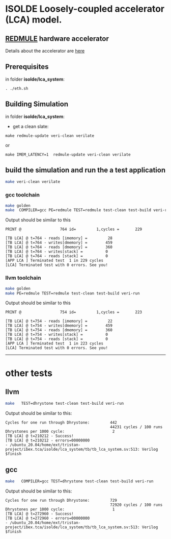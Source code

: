 # ISOLDE Loosely-coupled accelerator (LCA) model. 
## [REDMULE](https://github.com/ISOLDE-Project/redmule) hardware accelerator
Details about the accelerator are [here](https://github.com/ISOLDE-Project/redmule?tab=readme-ov-file#redmule)
## Prerequisites
in folder **isolde/lca_system**:  
```
. ./eth.sh
```
## Building Simulation
in folder **isolde/lca_system**:  
* get a clean slate:
```
make redmule-update veri-clean verilate
```
or
```
make IMEM_LATENCY=1  redmule-update veri-clean verilate
```

## build the simulation and run the a test application
```sh
make veri-clean verilate
``` 

### **gcc** toolchain
```sh
make golden
make  COMPILER=gcc PE=redmule TEST=redmule test-clean test-build veri-run
```
Output should be similar to this
```
PRINT @                 764 id=         1,cycles =       229

[TB LCA] @ t=764 - reads [imemory] =         28
[TB LCA] @ t=764 - writes[dmemory] =        459
[TB LCA] @ t=764 - reads [dmemory] =        360
[TB LCA] @ t=764 - writes[stack] =          0
[TB LCA] @ t=764 - reads [stack] =          0
[APP LCA ] Terminated test  1 in 229 cycles
[LCA] Terminated test with 0 errors. See you!
```
### **llvm** toolchain
```sh
make golden
make PE=redmule TEST=redmule test-clean test-build veri-run
```
Output should be similar to this
```
PRINT @                 754 id=         1,cycles =       223

[TB LCA] @ t=754 - reads [imemory] =         22
[TB LCA] @ t=754 - writes[dmemory] =        459
[TB LCA] @ t=754 - reads [dmemory] =        360
[TB LCA] @ t=754 - writes[stack] =          0
[TB LCA] @ t=754 - reads [stack] =          0
[APP LCA ] Terminated test  1 in 223 cycles
[LCA] Terminated test with 0 errors. See you!
```    
---
# other tests
## llvm

```sh
make   TEST=dhrystone test-clean test-build veri-run
```
Output should be similar to this:
```
Cycles for one run through Dhrystone:         442
                                              44231 cycles / 100 runs
Dhrystones per 1000 cycle:                     2
[TB LCA] @ t=210212 - Success!
[TB LCA] @ t=210212 - errors=00000000
- /ubuntu_20.04/home/ext/tristan-project/ibex.tca/isolde/lca_system/tb/tb_lca_system.sv:513: Verilog $finish
```
## gcc
```sh
make   COMPILER=gcc TEST=dhrystone test-clean test-build veri-run
```
Output should be similar to this:
```
Cycles for one run through Dhrystone:         729
                                              72920 cycles / 100 runs
Dhrystones per 1000 cycle:                     1
[TB LCA] @ t=272960 - Success!
[TB LCA] @ t=272960 - errors=00000000
- /ubuntu_20.04/home/ext/tristan-project/ibex.tca/isolde/lca_system/tb/tb_lca_system.sv:513: Verilog $finish
```